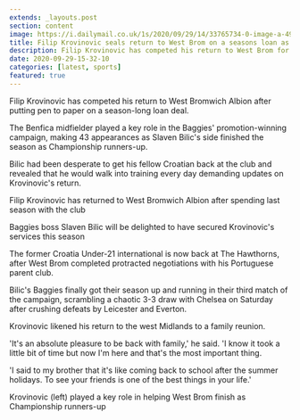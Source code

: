 ```yaml
---
extends: _layouts.post
section: content
image: https://i.dailymail.co.uk/1s/2020/09/29/14/33765734-0-image-a-49_1601387990526.jpg 
title: Filip Krovinovic seals return to West Brom on a seasons loan as Slaven Bilic finally gets his man 
description: Filip Krovinovic has competed his return to West Brom for a second  seasons loan at The Hawthorns.The Benfica midfielder played a key role in the Baggies promotion-winning season. 
date: 2020-09-29-15-32-10 
categories: [latest, sports] 
featured: true 
--- 
```

Filip Krovinovic has competed his return to West Bromwich Albion after putting pen to paper on a season-long loan deal. 

The Benfica midfielder played a key role in the Baggies' promotion-winning campaign, making 43 appearances as Slaven Bilic's side finished the season as Championship runners-up. 

Bilic had been desperate to get his fellow Croatian back at the club and revealed that he would walk into training every day demanding updates on Krovinovic's return. 

Filip Krovinovic has returned to West Bromwich Albion after spending last season with the club

Baggies boss Slaven Bilic will be delighted to have secured Krovinovic's services this season

The former Croatia Under-21 international is now back at The Hawthorns, after West Brom completed protracted negotiations with his Portuguese parent club.

Bilic's Baggies finally got their season up and running in their third match of the campaign, scrambling a chaotic 3-3 draw with Chelsea on Saturday after crushing defeats by Leicester and Everton.

Krovinovic likened his return to the west Midlands to a family reunion.

'It's an absolute pleasure to be back with family,' he said. 'I know it took a little bit of time but now I'm here and that's the most important thing.

'I said to my brother that it's like coming back to school after the summer holidays. To see your friends is one of the best things in your life.'

Krovinovic (left) played a key role in helping West Brom finish as Championship runners-up 

